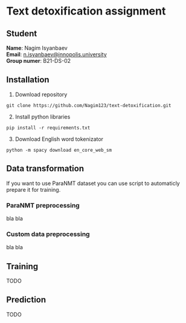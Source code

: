 # Text detoxification assignment
## Student
**Name**: Nagim Isyanbaev
<br/>
**Email**: n.isyanbaev@innopolis.university
<br/>
**Group numer**: B21-DS-02
## Installation
1. Download repository
```console
git clone https://github.com/Nagim123/text-detoxification.git
```
2. Install python libraries
```console
pip install -r requirements.txt
```
3. Download English word tokenizator
```console
python -m spacy download en_core_web_sm
```
## Data transformation
If you want to use ParaNMT dataset you can use script to automaticly prepare it for training. 
### ParaNMT preprocessing
bla bla
### Custom data preprocessing
bla bla
## Training
TODO
## Prediction
TODO